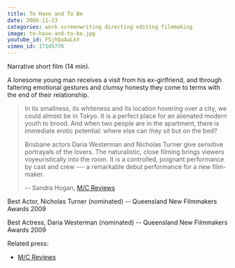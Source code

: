 ```yaml
---
title: To Have and To Be
date: 2008-11-23
categories: work screenwriting directing editing filmmaking
image: to-have-and-to-be.jpg
youtube_id: F5jhQaAaLkY
vimeo_id: 17145776
---
```


Narrative short film (14 min).

A lonesome young man receives a visit from his ex-girlfriend, and through
faltering emotional gestures and clumsy honesty they come to terms with the end
of their relationship.

> In its smallness, its whiteness and its location hovering over a city, we
> could almost be in Tokyo. It is a perfect place for an alienated modern youth
> to brood. And when two people are in the apartment, there is immediate erotic
> potential: where else can they sit but on the bed?
>
> Brisbane actors Daria Westerman and Nicholas Turner give sensitive portrayals
> of the lovers. The naturalistic, close filming brings viewers voyeuristically
> into the room. It is a controlled, poignant performance by cast and crew ---
> a remarkable debut performance for a new film-maker.
>
> -- Sandra Hogan, [M/C Reviews][mc]

Best Actor, Nicholas Turner (nominated) -- Queensland New Filmmakers Awards 2009

Best Actress, Daria Westerman (nominated) -- Queensland New Filmmakers Awards 2009

Related press:

- [M/C Reviews][mc]

[mc]: http://reviews.media-culture.org.au/modules.php?name=News&file=article&sid=2991
